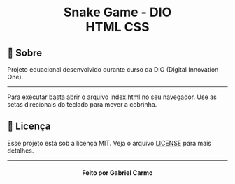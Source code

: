 <h1 align="center">
    <br>Snake Game - DIO<br/>
        HTML CSS
</h1>

## :bookmark: Sobre

Projeto eduacional desenvolvido durante curso da DIO (Digital Innovation One).

<hr />

Para executar basta abrir o arquivo index.html no seu navegador.
Use as setas direcionais do teclado para mover a cobrinha.

## :memo: Licença

Esse projeto está sob a licença MIT. Veja o arquivo [LICENSE](LICENSE.md) para mais detalhes.

---

<h4 align="center"> Feito por Gabriel Carmo </h4>